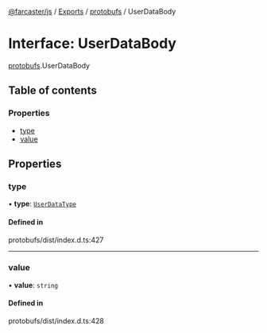 [@farcaster/js](../README.md) / [Exports](../modules.md) / [protobufs](../modules/protobufs.md) / UserDataBody

# Interface: UserDataBody

[protobufs](../modules/protobufs.md).UserDataBody

## Table of contents

### Properties

- [type](protobufs.UserDataBody.md#type)
- [value](protobufs.UserDataBody.md#value)

## Properties

### type

• **type**: [`UserDataType`](../enums/protobufs.UserDataType.md)

#### Defined in

protobufs/dist/index.d.ts:427

___

### value

• **value**: `string`

#### Defined in

protobufs/dist/index.d.ts:428
